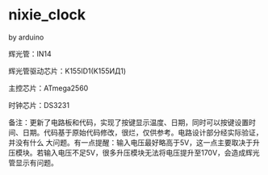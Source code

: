 # nixie_clock
by arduino

辉光管：IN14

辉光管驱动芯片：K155ID1(K155ИД1)

主控芯片：ATmega2560

时钟芯片：DS3231

备注：更新了电路板和代码，实现了按键显示温度、日期，同时可以按键设置时间、日期。代码基于原始代码修改，很烂，仅供参考。电路设计部分经实际验证，并没有什么  大问题。有一点提醒：输入电压最好略高于5V，这一点主要取决于升压模块。若输入电压不足5V，很多升压模块无法将电压提升至170V，会造成辉光管显示有问题。
